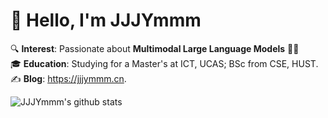 # 👋 Hello, I'm JJJYmmm

🔍 **Interest**: Passionate about **Multimodal Large Language Models** 🤖✨  
🎓 **Education**: Studying for a Master's at ICT, UCAS; BSc from CSE, HUST.  
✍️ **Blog**: https://jjjymmm.cn. 

![JJJYmmm's github stats](https://github-readme-stats.vercel.app/api?username=JJJYmmm&show_icons=true)
